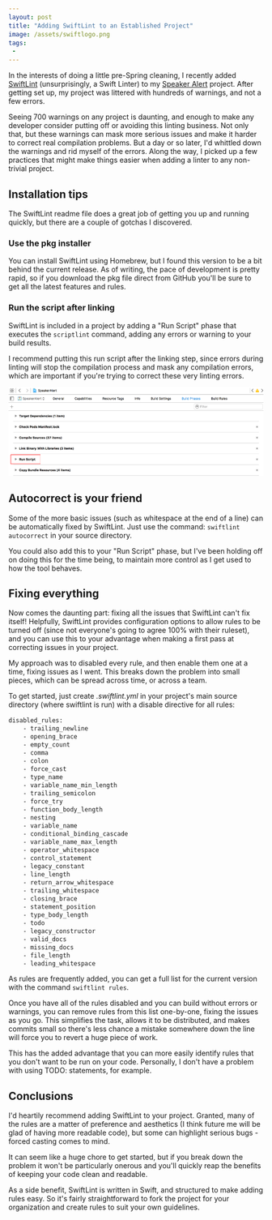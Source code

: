 ```yaml
---
layout: post
title: "Adding SwiftLint to an Established Project"
image: /assets/swiftlogo.png
tags:
 -
---
```


In the interests of doing a little pre-Spring cleaning, I recently added [SwiftLint](https://github.com/realm/SwiftLint) (unsurprisingly, a Swift Linter) to my [Speaker Alert](https://itunes.apple.com/us/app/speaker-alert-speech-presentation/id488585337?mt=8) project. After getting set up, my project was littered with hundreds of warnings, and not a few errors.

Seeing 700 warnings on any project is daunting, and enough to make any developer consider putting off or avoiding this linting business. Not only that, but these warnings can mask more serious issues and make it harder to correct real compilation problems. But a day or so later, I'd whittled down the warnings and rid myself of the errors. Along the way, I picked up a few practices that might make things easier when adding a linter to any non-trivial project.

## Installation tips

The SwiftLint readme file does a great job of getting you up and running quickly, but there are a couple of gotchas I discovered.

### Use the pkg installer

You can install SwiftLint using Homebrew, but I found this version to be a bit behind the current release. As of writing, the pace of development is pretty rapid, so if you download the pkg file direct from GitHub you'll be sure to get all the latest features and rules.

### Run the script after linking

SwiftLint is included in a project by adding a "Run Script" phase that executes the `scriptlint` command, adding any errors or warning to your build results.

I recommend putting this run script after the linking step, since errors during linting will stop the compilation process and mask any compilation errors, which are important if you're trying to correct these very linting errors.

![The Run Script Phase](/assets/swiftlintrunphase.png)

## Autocorrect is your friend

Some of the more basic issues (such as whitespace at the end of a line) can be automatically fixed by SwiftLint. Just use the command: `swiftlint autocorrect` in your source directory.

You could also add this to your "Run Script" phase, but I've been holding off on doing this for the time being, to maintain more control as I get used to how the tool behaves. 

## Fixing everything

Now comes the daunting part: fixing all the issues that SwiftLint can't fix itself! Helpfully, SwiftLint provides configuration options to allow rules to be turned off (since not everyone's going to agree 100% with their ruleset), and you can use this to your advantage when making a first pass at correcting issues in your project.

My approach was to disabled every rule, and then enable them one at a time, fixing issues as I went. This breaks down the problem into small pieces, which can be spread across time, or across a team.

To get started, just create *.swiftlint.yml* in your project's main source directory (where swiftlint is run) with a disable directive for all rules:

    disabled_rules:
        - trailing_newline
        - opening_brace
        - empty_count
        - comma
        - colon
        - force_cast
        - type_name
        - variable_name_min_length
        - trailing_semicolon
        - force_try
        - function_body_length
        - nesting
        - variable_name
        - conditional_binding_cascade
        - variable_name_max_length
        - operator_whitespace
        - control_statement
        - legacy_constant
        - line_length
        - return_arrow_whitespace
        - trailing_whitespace
        - closing_brace
        - statement_position
        - type_body_length
        - todo
        - legacy_constructor
        - valid_docs
        - missing_docs
        - file_length
        - leading_whitespace

As rules are frequently added, you can get a full list for the current version with the command `swiftlint rules`.

Once you have all of the rules disabled and you can build without errors or warnings, you can remove rules from this list one-by-one, fixing the issues as you go. This simplifies the task, allows it to be distributed, and makes commits small so there's less chance a mistake somewhere down the line will force you to revert a huge piece of work.

This has the added advantage that you can more easily identify rules that you don't want to be run on your code. Personally, I don't have a problem with using TODO: statements, for example.

## Conclusions

I'd heartily recommend adding SwiftLint to your project. Granted, many of the rules are a matter of preference and aesthetics (I think future me will be glad of having more readable code), but some can highlight serious bugs - forced casting comes to mind.

It can seem like a huge chore to get started, but if you break down the problem it won't be particularly onerous and you'll quickly reap the benefits of keeping your code clean and readable.

As a side benefit, SwiftLint is written in Swift, and structured to make adding rules easy. So it's fairly straightforward to fork the project for your organization and create rules to suit your own guidelines.
